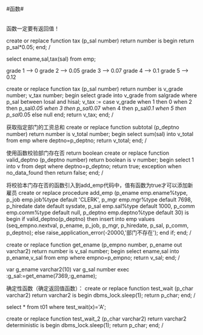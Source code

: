 ######
#函数#
######
函数一定要有返回值！

create or replace function tax
(p_sal number)
return number
is
begin
  return p_sal*0.05;
end;
/

select ename,sal,tax(sal) from emp;

grade 1 --> 0
grade 2 --> 0.05
grade 3 --> 0.07
grade 4 --> 0.1
grade 5 --> 0.12

create or replace function tax
(p_sal number)
return number
is
  v_grade number;
  v_tax number;
begin
  select grade into v_grade from salgrade where p_sal between losal and hisal;
  v_tax := case v_grade when 1 then 0
                        when 2 then p_sal*0.05
                        when 3 then p_sal*0.07
                        when 4 then p_sal*0.1
                        when 5 then p_sal*0.05
          else null end;
  return v_tax;
end;
/

获取指定部门的工资总和
create or replace function subtotal
(p_deptno number)
return number
is
  v_total number;
begin
  select sum(sal) into v_total from emp where deptno=p_deptno;
  return v_total;
end;
/

使用函数校验部门存在否 return boolean
create or replace function valid_deptno
(p_deptno number)
return boolean
is
  v number;
begin
  select 1 into v from dept where deptno=p_deptno;
  return true;
exception
  when no_data_found then
    return false;
end;
/

将校验本门存在否的函数引入到add_emp代码中，值有函数为true才可以添加新雇员
create or replace procedure add_emp
(p_ename emp.ename%type,
p_job emp.job%type default 'CLERK',
p_mgr emp.mgr%type default 7698,
p_hiredate date default sysdate,
p_sal emp.sal%type default 1000,
p_comm emp.comm%type default null,
p_deptno emp.deptno%type default 30)
is
begin
  if valid_deptno(p_deptno) then
  insert into emp values
(seq_empno.nextval,
p_ename,
p_job,
p_mgr,
p_hiredate,
p_sal,
p_comm,
p_deptno);
  else
    raise_application_error(-20000,'部门不存在');
  end if;
end;
/

create or replace function get_ename
(p_empno number,
p_ename out varchar2)
return number
is
  v_sal number;
begin
  select ename,sal into p_ename,v_sal from emp where empno=p_empno;
  return v_sal;
end;
/

var g_ename varchar2(10)
var g_sal number
exec :g_sal:=get_ename(7369,:g_ename);

确定性函数（确定返回值函数）：
create or replace function test_wait
(p_char varchar2)
return varchar2
is
begin
  dbms_lock.sleep(1);
  return p_char;
end;
/

select * from t01 where test_wait(x)='A';

create or replace function test_wait_2
(p_char varchar2)
return varchar2 deterministic
is
begin
  dbms_lock.sleep(1);
  return p_char;
end;
/
